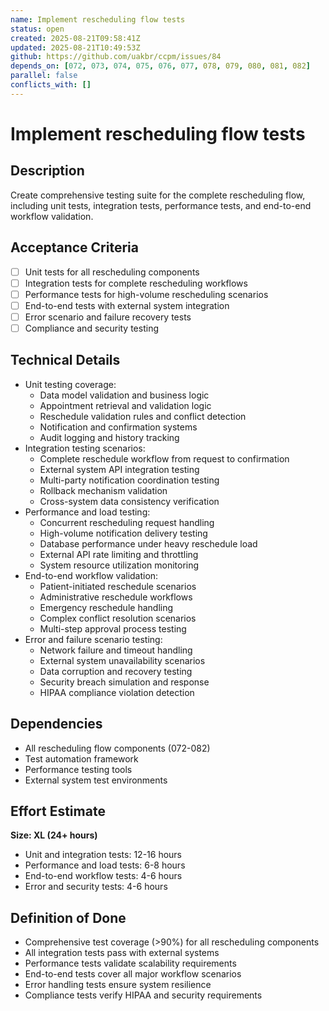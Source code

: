 ```yaml
---
name: Implement rescheduling flow tests
status: open
created: 2025-08-21T09:58:41Z
updated: 2025-08-21T10:49:53Z
github: https://github.com/uakbr/ccpm/issues/84
depends_on: [072, 073, 074, 075, 076, 077, 078, 079, 080, 081, 082]
parallel: false
conflicts_with: []
---
```


# Implement rescheduling flow tests

## Description
Create comprehensive testing suite for the complete rescheduling flow, including unit tests, integration tests, performance tests, and end-to-end workflow validation.

## Acceptance Criteria
- [ ] Unit tests for all rescheduling components
- [ ] Integration tests for complete rescheduling workflows
- [ ] Performance tests for high-volume rescheduling scenarios
- [ ] End-to-end tests with external system integration
- [ ] Error scenario and failure recovery tests
- [ ] Compliance and security testing

## Technical Details
- Unit testing coverage:
  - Data model validation and business logic
  - Appointment retrieval and validation logic
  - Reschedule validation rules and conflict detection
  - Notification and confirmation systems
  - Audit logging and history tracking
- Integration testing scenarios:
  - Complete reschedule workflow from request to confirmation
  - External system API integration testing
  - Multi-party notification coordination testing
  - Rollback mechanism validation
  - Cross-system data consistency verification
- Performance and load testing:
  - Concurrent rescheduling request handling
  - High-volume notification delivery testing
  - Database performance under heavy reschedule load
  - External API rate limiting and throttling
  - System resource utilization monitoring
- End-to-end workflow validation:
  - Patient-initiated reschedule scenarios
  - Administrative reschedule workflows
  - Emergency reschedule handling
  - Complex conflict resolution scenarios
  - Multi-step approval process testing
- Error and failure scenario testing:
  - Network failure and timeout handling
  - External system unavailability scenarios
  - Data corruption and recovery testing
  - Security breach simulation and response
  - HIPAA compliance violation detection

## Dependencies
- All rescheduling flow components (072-082)
- Test automation framework
- Performance testing tools
- External system test environments

## Effort Estimate
**Size: XL (24+ hours)**
- Unit and integration tests: 12-16 hours
- Performance and load tests: 6-8 hours
- End-to-end workflow tests: 4-6 hours
- Error and security tests: 4-6 hours

## Definition of Done
- Comprehensive test coverage (>90%) for all rescheduling components
- All integration tests pass with external systems
- Performance tests validate scalability requirements
- End-to-end tests cover all major workflow scenarios
- Error handling tests ensure system resilience
- Compliance tests verify HIPAA and security requirements

